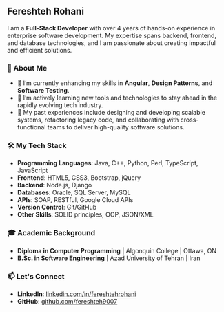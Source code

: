 ## Fereshteh Rohani

<!--
**fereshteh9007/fereshteh9007** is a ✨ _special_ ✨ repository because its `README.md` (this file) appears on your GitHub profile.

Here are some ideas to get you started:

- 🔭 I’m currently working on ...
- 🌱 I’m currently learning ...
- 👯 I’m looking to collaborate on ...
- 🤔 I’m looking for help with ...
- 💬 Ask me about ...
- 📫 How to reach me: ...
- 😄 Pronouns: ...
- ⚡ Fun fact: ...
-->

I am a **Full-Stack Developer** with over 4 years of hands-on experience in enterprise software development. My expertise spans backend, frontend, and database technologies, and I am passionate about creating impactful and efficient solutions.

### 🚀 About Me
- 🔭 I’m currently enhancing my skills in **Angular**, **Design Patterns**, and **Software Testing**.
- 🌱 I’m actively learning new tools and technologies to stay ahead in the rapidly evolving tech industry.
- 💼 My past experiences include designing and developing scalable systems, refactoring legacy code, and collaborating with cross-functional teams to deliver high-quality software solutions.

### 🛠️ My Tech Stack
- **Programming Languages**: Java, C++, Python, Perl, TypeScript, JavaScript
- **Frontend**: HTML5, CSS3, Bootstrap, jQuery
- **Backend**: Node.js, Django
- **Databases**: Oracle, SQL Server, MySQL
- **APIs**: SOAP, RESTful, Google Cloud APIs
- **Version Control**: Git/GitHub
- **Other Skills**: SOLID principles, OOP, JSON/XML

### 🎓 Academic Background
- **Diploma in Computer Programming** | Algonquin College | Ottawa, ON
- **B.Sc. in Software Engineering** | Azad University of Tehran | Iran

### 📫 Let's Connect
- **LinkedIn**: [linkedin.com/in/fereshtehrohani](https://linkedin.com/in/fereshtehrohani)
- **GitHub**: [github.com/fereshteh9007](https://github.com/fereshteh9007)
